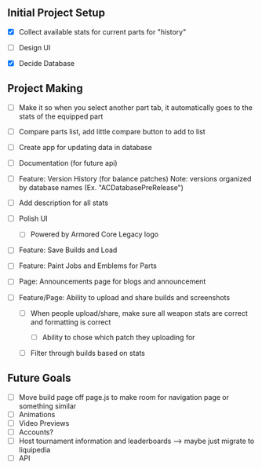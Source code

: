 ## Initial Project Setup
- [x] Collect available stats for current parts for "history"
- [ ] Design UI
- [x] Decide Database


## Project Making
- [ ] Make it so when you select another part tab, it automatically goes to the stats of the equipped part

- [ ] Compare parts list, add little compare button to add to list

- [ ] Create app for updating data in database

- [ ] Documentation (for future api)

- [ ] Feature: Version History (for balance patches)
Note: versions organized by database names (Ex. "ACDatabasePreRelease") 

- [ ] Add description for all stats

- [ ] Polish UI
    - [ ] Powered by Armored Core Legacy logo

- [ ] Feature: Save Builds and Load

- [ ] Feature: Paint Jobs and Emblems for Parts

- [ ] Page: Announcements page for blogs and announcement

- [ ] Feature/Page: Ability to upload and share builds and screenshots
    - [ ] When people upload/share, make sure all weapon stats are correct and formatting is correct
        - [ ] Ability to chose which patch they uploading for
    - [ ] Filter through builds based on stats


## Future Goals
- [ ] Move build page off page.js to make room for navigation page or something similar
- [ ] Animations
- [ ] Video Previews
- [ ] Accounts?
- [ ] Host tournament information and leaderboards --> maybe just migrate to liquipedia
- [ ] API